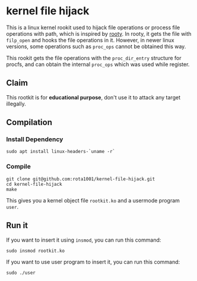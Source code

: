 # kernel file hijack
This is a linux kernel rookit used to hijack file operations or process file operations with path, which is inspired by [rooty](https://github.com/jermeyyy/rooty).
In rooty, it gets the file with `filp_open` and hooks the file operations in it. However, in newer linux versions, some operations such as `proc_ops` cannot be obtained this way.

This rookit gets the file operations with the `proc_dir_entry` structure for procfs, and can obtain the internal `proc_ops` which was used while register.

## Claim
This rootkit is for **educational purpose**, don't use it to attack any target illegally.

## Compilation
### Install Dependency
```
sudo apt install linux-headers-`uname -r`
```
### Compile
```
git clone git@github.com:rota1001/kernel-file-hijack.git
cd kernel-file-hijack
make
```
This gives you a kernel object file `rootkit.ko` and a usermode program `user`.

## Run it
If you want to insert it using `insmod`, you can run this command:
```
sudo insmod rootkit.ko
```
If you want to use user program to insert it, you can run this command:
```
sudo ./user
```
